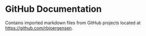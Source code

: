 # GitHub Documentation
Contains imported markdown files from GitHub projects located at https://github.com/rbjoergensen.

